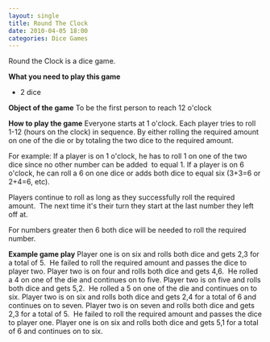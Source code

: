 ```yaml
---
layout: single
title: Round The Clock
date: 2010-04-05 18:00
categories: Dice Games
---
```

Round the Clock is a dice game.

<strong>What you need to play this game</strong>
<ul>
	<li>2 dice</li>
</ul>
<strong>Object of the game</strong>
To be the first person to reach 12 o'clock

<strong>How to play the game</strong>
Everyone starts at 1 o'clock.
Each player tries to roll 1-12 (hours on the clock) in sequence.
By either rolling the required amount on one of the die or by totaling the two dice to the required amount.

For example:
If a player is on 1 o'clock, he has to roll 1 on one of the two dice since no other number can be added  to equal 1.
If a player is on 6 o'clock, he can roll a 6 on one dice or adds both dice to equal six (3+3=6 or 2+4=6, etc).

Players continue to roll as long as they successfully roll the required amount.  The next time it's their turn they start at the last number they left off at.

For numbers greater then 6 both dice will be needed to roll the required number.

<strong>Example game play</strong>
Player one is on six and rolls both dice and gets 2,3 for a total of 5.  He failed to roll the required amount and passes the dice to player two.
Player two is on four and rolls both dice and gets 4,6.  He rolled a 4 on one of the die and continues on to five.
Player two is on five and rolls both dice and gets 5,2.  He rolled a 5 on one of the die and continues on to six.
Player two is on six and rolls both dice and gets 2,4 for a total of 6 and continues on to seven.
Player two is on seven and rolls both dice and gets 2,3 for a total of 5.  He failed to roll the required amount and passes the dice to player one.
Player one is on six and rolls both dice and gets 5,1 for a total of 6 and continues on to six.

